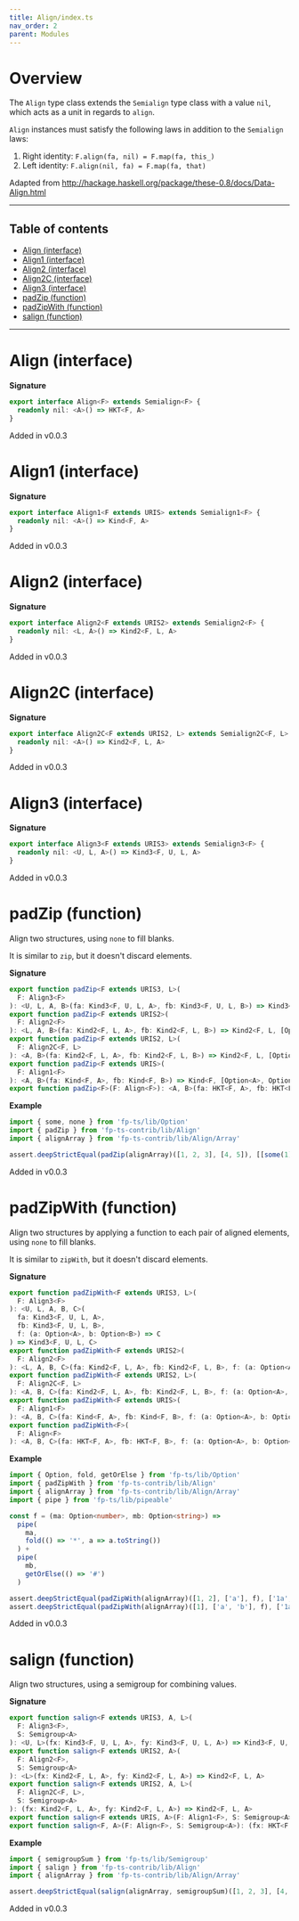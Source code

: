 ```yaml
---
title: Align/index.ts
nav_order: 2
parent: Modules
---
```


# Overview

The `Align` type class extends the `Semialign` type class with a value `nil`, which
acts as a unit in regards to `align`.

`Align` instances must satisfy the following laws in addition to the `Semialign` laws:

1. Right identity: `F.align(fa, nil) = F.map(fa, this_)`
2. Left identity: `F.align(nil, fa) = F.map(fa, that)`

Adapted from http://hackage.haskell.org/package/these-0.8/docs/Data-Align.html

---

<h2 class="text-delta">Table of contents</h2>

- [Align (interface)](#align-interface)
- [Align1 (interface)](#align1-interface)
- [Align2 (interface)](#align2-interface)
- [Align2C (interface)](#align2c-interface)
- [Align3 (interface)](#align3-interface)
- [padZip (function)](#padzip-function)
- [padZipWith (function)](#padzipwith-function)
- [salign (function)](#salign-function)

---

# Align (interface)

**Signature**

```ts
export interface Align<F> extends Semialign<F> {
  readonly nil: <A>() => HKT<F, A>
}
```

Added in v0.0.3

# Align1 (interface)

**Signature**

```ts
export interface Align1<F extends URIS> extends Semialign1<F> {
  readonly nil: <A>() => Kind<F, A>
}
```

Added in v0.0.3

# Align2 (interface)

**Signature**

```ts
export interface Align2<F extends URIS2> extends Semialign2<F> {
  readonly nil: <L, A>() => Kind2<F, L, A>
}
```

Added in v0.0.3

# Align2C (interface)

**Signature**

```ts
export interface Align2C<F extends URIS2, L> extends Semialign2C<F, L> {
  readonly nil: <A>() => Kind2<F, L, A>
}
```

Added in v0.0.3

# Align3 (interface)

**Signature**

```ts
export interface Align3<F extends URIS3> extends Semialign3<F> {
  readonly nil: <U, L, A>() => Kind3<F, U, L, A>
}
```

Added in v0.0.3

# padZip (function)

Align two structures, using `none` to fill blanks.

It is similar to `zip`, but it doesn't discard elements.

**Signature**

```ts
export function padZip<F extends URIS3, L>(
  F: Align3<F>
): <U, L, A, B>(fa: Kind3<F, U, L, A>, fb: Kind3<F, U, L, B>) => Kind3<F, U, L, [Option<A>, Option<B>]>
export function padZip<F extends URIS2>(
  F: Align2<F>
): <L, A, B>(fa: Kind2<F, L, A>, fb: Kind2<F, L, B>) => Kind2<F, L, [Option<A>, Option<B>]>
export function padZip<F extends URIS2, L>(
  F: Align2C<F, L>
): <A, B>(fa: Kind2<F, L, A>, fb: Kind2<F, L, B>) => Kind2<F, L, [Option<A>, Option<B>]>
export function padZip<F extends URIS>(
  F: Align1<F>
): <A, B>(fa: Kind<F, A>, fb: Kind<F, B>) => Kind<F, [Option<A>, Option<B>]>
export function padZip<F>(F: Align<F>): <A, B>(fa: HKT<F, A>, fb: HKT<F, B>) => HKT<F, [Option<A>, Option<B>]> { ... }
```

**Example**

```ts
import { some, none } from 'fp-ts/lib/Option'
import { padZip } from 'fp-ts-contrib/lib/Align'
import { alignArray } from 'fp-ts-contrib/lib/Align/Array'

assert.deepStrictEqual(padZip(alignArray)([1, 2, 3], [4, 5]), [[some(1), some(4)], [some(2), some(5)], [some(3), none]])
```

Added in v0.0.3

# padZipWith (function)

Align two structures by applying a function to each pair of aligned elements, using `none` to fill blanks.

It is similar to `zipWith`, but it doesn't discard elements.

**Signature**

```ts
export function padZipWith<F extends URIS3, L>(
  F: Align3<F>
): <U, L, A, B, C>(
  fa: Kind3<F, U, L, A>,
  fb: Kind3<F, U, L, B>,
  f: (a: Option<A>, b: Option<B>) => C
) => Kind3<F, U, L, C>
export function padZipWith<F extends URIS2>(
  F: Align2<F>
): <L, A, B, C>(fa: Kind2<F, L, A>, fb: Kind2<F, L, B>, f: (a: Option<A>, b: Option<B>) => C) => Kind2<F, L, C>
export function padZipWith<F extends URIS2, L>(
  F: Align2C<F, L>
): <A, B, C>(fa: Kind2<F, L, A>, fb: Kind2<F, L, B>, f: (a: Option<A>, b: Option<B>) => C) => Kind2<F, L, C>
export function padZipWith<F extends URIS>(
  F: Align1<F>
): <A, B, C>(fa: Kind<F, A>, fb: Kind<F, B>, f: (a: Option<A>, b: Option<B>) => C) => Kind<F, C>
export function padZipWith<F>(
  F: Align<F>
): <A, B, C>(fa: HKT<F, A>, fb: HKT<F, B>, f: (a: Option<A>, b: Option<B>) => C) => HKT<F, C> { ... }
```

**Example**

```ts
import { Option, fold, getOrElse } from 'fp-ts/lib/Option'
import { padZipWith } from 'fp-ts-contrib/lib/Align'
import { alignArray } from 'fp-ts-contrib/lib/Align/Array'
import { pipe } from 'fp-ts/lib/pipeable'

const f = (ma: Option<number>, mb: Option<string>) =>
  pipe(
    ma,
    fold(() => '*', a => a.toString())
  ) +
  pipe(
    mb,
    getOrElse(() => '#')
  )

assert.deepStrictEqual(padZipWith(alignArray)([1, 2], ['a'], f), ['1a', '2#'])
assert.deepStrictEqual(padZipWith(alignArray)([1], ['a', 'b'], f), ['1a', '*b'])
```

Added in v0.0.3

# salign (function)

Align two structures, using a semigroup for combining values.

**Signature**

```ts
export function salign<F extends URIS3, A, L>(
  F: Align3<F>,
  S: Semigroup<A>
): <U, L>(fx: Kind3<F, U, L, A>, fy: Kind3<F, U, L, A>) => Kind3<F, U, L, A>
export function salign<F extends URIS2, A>(
  F: Align2<F>,
  S: Semigroup<A>
): <L>(fx: Kind2<F, L, A>, fy: Kind2<F, L, A>) => Kind2<F, L, A>
export function salign<F extends URIS2, A, L>(
  F: Align2C<F, L>,
  S: Semigroup<A>
): (fx: Kind2<F, L, A>, fy: Kind2<F, L, A>) => Kind2<F, L, A>
export function salign<F extends URIS, A>(F: Align1<F>, S: Semigroup<A>): (fx: Kind<F, A>, fy: Kind<F, A>) => Kind<F, A>
export function salign<F, A>(F: Align<F>, S: Semigroup<A>): (fx: HKT<F, A>, fy: HKT<F, A>) => HKT<F, A> { ... }
```

**Example**

```ts
import { semigroupSum } from 'fp-ts/lib/Semigroup'
import { salign } from 'fp-ts-contrib/lib/Align'
import { alignArray } from 'fp-ts-contrib/lib/Align/Array'

assert.deepStrictEqual(salign(alignArray, semigroupSum)([1, 2, 3], [4, 5]), [5, 7, 3])
```

Added in v0.0.3
